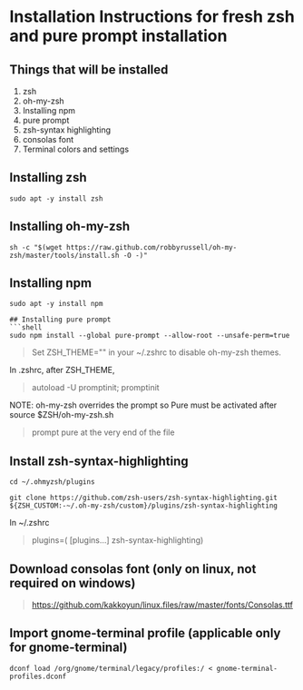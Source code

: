 # Installation Instructions for fresh zsh and pure prompt installation

## Things that will be installed

1. zsh
2. oh-my-zsh
3. Installing npm
4. pure prompt
5. zsh-syntax highlighting
6. consolas font
7. Terminal colors and settings 


## Installing zsh

```shell
sudo apt -y install zsh
```

## Installing oh-my-zsh
```shell
sh -c "$(wget https://raw.github.com/robbyrussell/oh-my-zsh/master/tools/install.sh -O -)"
```
## Installing npm
```shell
sudo apt -y install npm

## Installing pure prompt
```shell
sudo npm install --global pure-prompt --allow-root --unsafe-perm=true
```
 > Set ZSH_THEME="" in your ~/.zshrc to disable oh-my-zsh themes.
 
In .zshrc, after ZSH_THEME,
> autoload -U promptinit; promptinit

NOTE: oh-my-zsh overrides the prompt so Pure must be activated after source $ZSH/oh-my-zsh.sh
> prompt pure
at the very end of the file

## Install zsh-syntax-highlighting
```shell 
cd ~/.ohmyzsh/plugins

git clone https://github.com/zsh-users/zsh-syntax-highlighting.git ${ZSH_CUSTOM:-~/.oh-my-zsh/custom}/plugins/zsh-syntax-highlighting
```
In ~/.zshrc
> plugins=( [plugins...] zsh-syntax-highlighting)


## Download consolas font (only on linux, not required on windows)
> https://github.com/kakkoyun/linux.files/raw/master/fonts/Consolas.ttf


## Import gnome-terminal profile (applicable only for gnome-terminal)
```shell
dconf load /org/gnome/terminal/legacy/profiles:/ < gnome-terminal-profiles.dconf
```
